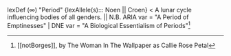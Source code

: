 
lexDef (∞) "Period" {lexAllele(s)::: Noen || Croen} < A lunar cycle influencing bodies of all genders. || N.B. ARIA var = "A Period of Emptinesses" | DNE var = "A Biological Essentialism of Periods"[^PeriodCroen]

[^PeriodCroen]: [[notBorges]], by The Woman In The Wallpaper as Callie Rose Petal
